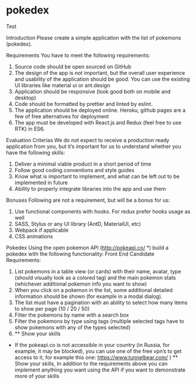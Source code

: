 # pokedex

Test

Introduction
Please create a simple application with the list of pokemons (pokedex). 

Requirements
You have to meet the following requirements:
1. Source code should be open sourced on GitHub
2. The design of the app is not important, but the overall user experience and usability of the application should be good. You can use the existing UI libraries like material ui or ant.design
3. Application should be responsive (look good both on mobile and desktop)
4. Code should be formatted by prettier and linted by eslint.
5. The application should be deployed online. Heroku, github pages are a few of free alternatives for deployment
6. The app must be developed with React.js and Redux (feel free to use RTK) in ES6.

Evaluation Criterias
We do not expect to receive a production ready application from you, but it’s important for us to understand whether you have the following skills:
1. Deliver a minimal viable product in a short period of time
2. Follow good coding conventions and style guides
3. Know what is important to implement, and what can be left out to be implemented in future
4. Ability to properly integrate libraries into the app and use them


Bonuses
Following are not a requirement, but will be a bonus for us:
1. Use functional components with hooks. For redux prefer hooks usage as well
2. SASS, Stylus or any UI library (AntD, MaterialUI, etc)
3. Webpack if applicable
4. CSS animations

Pokedex
Using the open pokemon API (http://pokeapi.co/ *) build a pokedex with the following functionality:
Front End Candidate Requirements:
1. List pokemons in a table view (or cards) with their name, avatar, type (should visually look as a colored tag) and the main pokemon stats (whichever additional pokemon info you want to show)
2. When you click on a pokemon in the list, some additional detailed information should be
shown (for example in a modal dialog).
3. The list must have a pagination with an ability to select how many items to show per page (10 / 20 / 50)
4. Filter the pokemons by name with a search box
5. Filter the pokemons by type using tags (multiple selected tags have to show pokemons with any of the types selected)
6. ** Show your skills


* If the pokeapi.co is not accessible in your country (in Russia, for example, it may be blocked), you can use one of the free vpn’s to get access to it, for example this one: https://www.tunnelbear.com/ )
** Show your skills, In addition to the requirements above you can implement anything you want using the API if you want to demonstrate more of your skills
